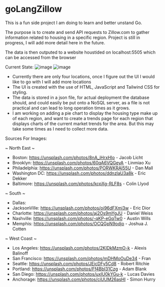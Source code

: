 # goLangZillow

This is a fun side project I am doing to learn and better unstand Go.

The purpose is to create and send API requests to Zillow.com to gather information related to housing in a specific region. Project is still in progress, I will add more
detail here in the future. 

The data is then outputed to a website houstided on localhost:5505 which can be accessed from the browser

Current State:
![image](https://github.com/NathanielWilson2001/ZillowScraper/assets/97745329/0a86e8b2-30b5-4d55-8160-ed31e464354a)
![image](https://github.com/NathanielWilson2001/ZillowScraper/assets/97745329/a9049d00-01bc-4fc5-8923-dc2023232993)

- Currently there are only four locations, once I figure out the UI I would like to go with I will add more locations
- The UI is created with the use of HTML, JavaScript and Tailwind CSS for styling. 
- The data is stored in a json file, for actual deployment the database should, and could easily be put onto a NoSQL server, as a file is not practical and can lead to long
  operation times as it grows. 
- I am working on adding a pie chart to display the housing type make up of each region, and want to create a trends page for each region that displays
  charts of the current market trends for the area. But this may take some times as I need to collect more data. 

Sources For Images:

~ North East ~
- Boston:        https://unsplash.com/photos/8nA_iHrxHIo - Jacob Licht
- Brooklyn:      https://unsplash.com/photos/60qA6VQGeyA - Linmiao Xu
- Philadelphia:  https://unsplash.com/photos/PORWKRAI55U - Dan Mall
- Washington DC: https://unsplash.com/photos/ddnzlaU3a8k - Eric Dekker
- Baltimore:     https://unsplash.com/photos/kcpXg-RLF8s - Colin Llyod

~ South ~
- Dallas:
- JacksonVille: https://unsplash.com/photos/oi96dFXmi3w - Eric Dior
- Charlotte:    https://unsplash.com/photos/aj2Os9mYgJU - Daniel Weiss
- Nashville:    https://unsplash.com/photos/-qKP-eGqTw0 - Austin Wills
- Memphis:      https://unsplash.com/photos/OCQGpN9odjo - Joshua J. Cotten

~ West Coast ~
- Los Angeles:   https://unsplash.com/photos/2KIDkMzmO-k - Alexis Balinoff
- San Francisco: https://unsplash.com/photos/mDHMoOuDe34 - Fran
- Seattle:       https://unsplash.com/photos/JEicDFy5Cd8 - Robert Ritchie
- Portland:      https://unsplash.com/photos/Ff4BbI31Czg - Adam Blank
- San Diego:     https://unsplash.com/photos/uxIU0kYGu-k - Lucas Davies
- Anchorage:     https://unsplash.com/photos/ciUUM26asHI - Simon Hurry

